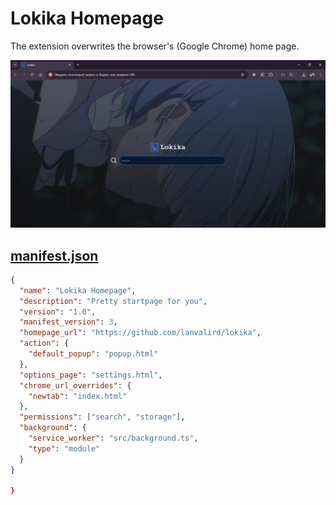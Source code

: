 # Lokika Homepage

The extension overwrites the browser's (Google Chrome) home page.

![Screenshot](./screenshots/image.png)

## [manifest.json](./manifest.json)

```json
{
  "name": "Lokika Homepage",
  "description": "Pretty startpage for you",
  "version": "1.0",
  "manifest_version": 3,
  "homepage_url": "https://github.com/lanvalird/lokika",
  "action": {
    "default_popup": "popup.html"
  },
  "options_page": "settings.html",
  "chrome_url_overrides": {
    "newtab": "index.html"
  },
  "permissions": ["search", "storage"],
  "background": {
    "service_worker": "src/background.ts",
    "type": "module"
  }
}

}
```